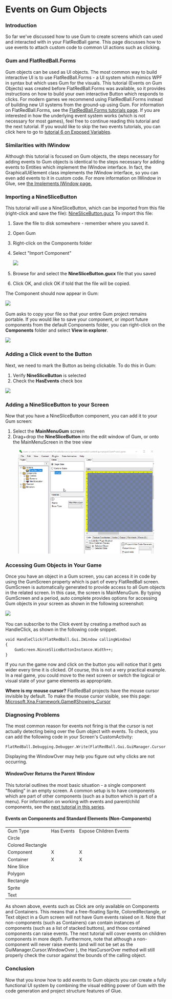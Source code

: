 # Events on Gum Objects

### Introduction

So far we've discussed how to use Gum to create screens which can used and interacted with in your FlatRedBall game. This page discusses how to use events to attach custom code to common UI actions such as clicking.

### Gum and FlatRedBall.Forms

Gum objects can be used as UI objects. The most common way to build interactive UI is to use FlatRedBall.Forms - a UI system which mimics WPF in syntax but which uses Gum for the visuals. This tutorial (Events on Gum Objects) was created before FlatRedBall.Forms was available, so it provides instructions on how to build your own interactive Button which responds to clicks. For modern games we recommend using FlatRedBall.Forms instead of building new UI systems from the ground-up using Gum. For information on FlatRedBall.Forms, see the [FlatRedBall.Forms tutorials page](../../documentation/tutorials/flatredball-forms.md). If you are interested in how the underlying event system works (which is not necessary for most games), feel free to continue reading this tutorial and the next tutorial. If you would like to skip the two events tutorials, you can click here to go to [tutorial 6 on Exposed Variables](tutorials-gum-exposed-variables.md).

### Similarities with IWindow

Although this tutorial is focused on Gum objects, the steps necessary for adding events to Gum objects is identical to the steps necessary for adding events to Entities which implement the IWindow interface. In fact, the GraphicalUiElement class implements the IWindow interface, so you can even add events to it in custom code. For more information on IWindow in Glue, see [the Implements IWindow page.](../../documentation/tools/glue-reference/entities/glue-reference-implements-iwindow.md)

### Importing a NineSliceButton

This tutorial will use a NineSliceButton, which can be imported from this file (right-click and save the file): [NineSliceButton.gucx](../../content/Tutorials/Gum/NineSliceButton.gucx) To import this file:

1. Save the file to disk somewhere - remember where you saved it.
2. Open Gum
3. Right-click on the Components folder
4.  Select "Import Component"

    ![](../../media/2019-01-img\_5c3e082a718b5.png)
5. Browse for and select the **NineSliceButton.gucx** file that you saved
6. Click OK, and click OK if told that the file will be copied.

The Component should now appear in Gum:

![](../../media/2023-08-img\_64d0e12288bb6.png)

Gum asks to copy your file so that your entire Gum project remains portable. If you would like to save your component, or import future components from the default Components folder, you can right-click on the **Components** folder and select **View in explorer**.

![](../../media/2023-08-img\_64d0e033e30e6.png)

### Adding a Click event to the Button

Next, we need to mark the Button as being clickable. To do this in Gum:

1. Verify **NineSliceButton** is selected
2. Check the **HasEvents** check box

![](../../media/2023-08-img\_64d0e13e8e6c0.png)

### Adding a NineSliceButton to your Screen

Now that you have a NineSliceButton component, you can add it to your Gum screen:

1. Select the **MainMenuGum** screen
2. Drag+drop the **NineSliceButton** into the edit window of Gum, or onto the MainMenuScreen in the tree view

<figure><img src="../../media/2016-01-07_06-21-22.gif" alt=""><figcaption></figcaption></figure>

### Accessing Gum Objects in Your Game

Once you have an object in a Gum screen, you can access it in code by using the GumScreen property which is part of every FlatRedBall screen. GumScreen is automatically generated to provide access to all Gum objects in the related screen. In this case, the screen is MainMenuGum. By typing GumScreen and a period, auto complete provides options for accessing Gum objects in your screen as shown in the following screenshot:

![](../../media/2023-08-img\_64d0e7f661d0b.png)

You can subscribe to the Click event by creating a method such as HandleClick, as shown in the following code snippet.

```
void HandleClick(FlatRedBall.Gui.IWindow callingWindow)
{
    GumScreen.NinceSliceButtonInstance.Width++;
}
```

If you run the game now and click on the button you will notice that it gets wider every time it is clicked. Of course, this is not a very practical example. In a real game, you could move to the next screen or switch the logical or visual state of your game elements as appropriate.

**Where is my mouse cursor?** FlatRedBall projects have the mouse cursor invisible by default. To make the mouse cursor visible, see this page: [Microsoft.Xna.Framework.Game#Showing\_Cursor](../../frb/docs/index.php#Showing\_Cursor)

### Diagnosing Problems

The most common reason for events not firing is that the cursor is not actually detecting being over the Gum object with events. To check, you can add the following code in your Screen's CustomActivity:

```lang:c#
FlatRedBall.Debugging.Debugger.Write(FlatRedBall.Gui.GuiManager.Cursor.WindowOver);
```

Displaying the WindowOver may help you figure out why clicks are not occurring.

#### WindowOver Returns the Parent Window

This tutorial outlines the most basic situation - a single component "floating" in an empty screen. A common setup is to have components which are part of other components (such as a button which is part of a menu). For information on working with events and parent/child components, see the [next tutorial in this series](5-events-on-gum-objects-part-2.md).

#### Events on Components and Standard Elements (Non-Components)

|                   |            |                        |
| ----------------- | ---------- | ---------------------- |
| Gum Type          | Has Events | Expose Children Events |
| Circle            |            |                        |
| Colored Rectangle |            |                        |
| Component         | X          | X                      |
| Container         | X          | X                      |
| Nine Slice        |            |                        |
| Polygon           |            |                        |
| Rectangle         |            |                        |
| Sprite            |            |                        |
| Text              |            |                        |

As shown above, events such as Click are only available on Components and Containers. This means that a free-floating Sprite, ColoredRectangle, or Text object in a Gum screen will not have Gum events raised on it. Note that non-components (such as Containers) can contain instances of components (such as a list of stacked buttons), and those contained components can raise events. The next tutorial will cover events on children components in more depth. Furthermore, note that although a non-component will never raise events (and will not be set as the GuiManager.Cursor.WindowOver ), the HasCursorOver method will still properly check the cursor against the bounds of the calling object.

### Conclusion

Now that you know how to add events to Gum objects you can create a fully functional UI system by combining the visual editing power of Gum with the code generation and project structure features of Glue.
